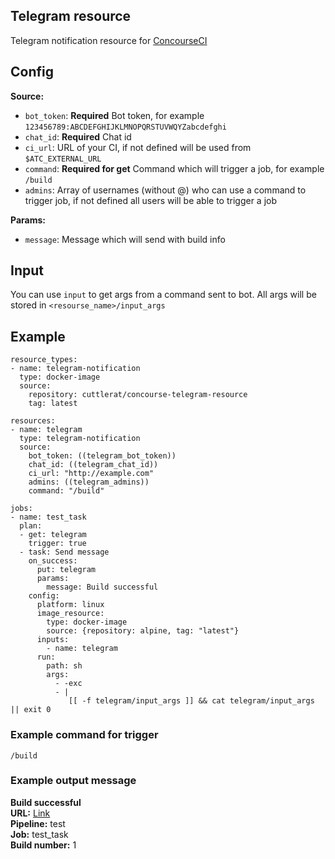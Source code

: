 ## Telegram resource
Telegram notification resource for [ConcourseCI](https://github.com/concourse/concourse)

## Config
**Source:**
* `bot_token`: **Required** Bot token, for example `123456789:ABCDEFGHIJKLMNOPQRSTUVWQYZabcdefghi`
* `chat_id`: **Required** Chat id
* `ci_url`: URL of your CI, if not defined will be used from `$ATC_EXTERNAL_URL`
* `command`: **Required for get** Command which will trigger a job, for example `/build`
* `admins`: Array of usernames (without @) who can use a command to trigger job, if not defined all users will be able to trigger a job 

**Params:**
* `message`: Message which will send with build info

## Input
You can use `input` to get args from a command sent to bot.
All args will be stored in `<resourse_name>/input_args`

## Example
```
resource_types:
- name: telegram-notification
  type: docker-image
  source:
    repository: cuttlerat/concourse-telegram-resource
    tag: latest

resources:
- name: telegram
  type: telegram-notification
  source:
    bot_token: ((telegram_bot_token))
    chat_id: ((telegram_chat_id))
    ci_url: "http://example.com"
    admins: ((telegram_admins))
    command: "/build"

jobs:
- name: test_task
  plan:
  - get: telegram
    trigger: true
  - task: Send message
    on_success:
      put: telegram
      params:
        message: Build successful
    config:
      platform: linux
      image_resource:
        type: docker-image
        source: {repository: alpine, tag: "latest"}
      inputs:
        - name: telegram
      run:
        path: sh
        args:
          - -exc
          - |
             [[ -f telegram/input_args ]] && cat telegram/input_args || exit 0
```

### Example command for trigger
`/build`

### Example output message
**Build successful**  
**URL:** [Link](http://example.com/teams/main/pipelines/test/jobs/test_task/builds/1)  
**Pipeline:** test  
**Job:** test_task  
**Build number:** 1  
